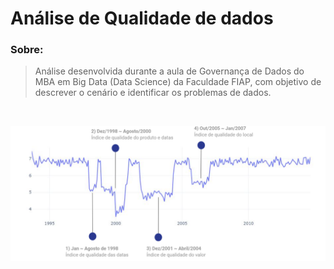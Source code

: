# Análise de Qualidade de dados


### Sobre:
> Análise desenvolvida durante a aula de Governança de Dados do MBA em Big Data (Data Science) da Faculdade FIAP, com objetivo de descrever o cenário e identificar os problemas de dados.

<br> 

![Data Quality](img/data_quality.PNG)